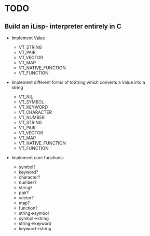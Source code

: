 # TODO

## Build an iLisp- interpreter entirely in C

- Implement Value
   - VT_STRING
   - VT_PAIR
   - VT_VECTOR
   - VT_MAP
   - VT_NATIVE_FUNCTION
   - VT_FUNCTION

- Implement different forms of toString which converts a Value into a string
   - VT_NIL
   - VT_SYMBOL   
   - VT_KEYWORD
   - VT_CHARACTER
   - VT_NUMBER
   - VT_STRING
   - VT_PAIR
   - VT_VECTOR
   - VT_MAP
   - VT_NATIVE_FUNCTION
   - VT_FUNCTION

- Implement core functions:
   - symbol?
   - keyword?
   - character?
   - number?
   - string?
   - pair?
   - vector?
   - map?
   - function?
   - string->symbol
   - symbol->string
   - string->keyword
   - keyword->string